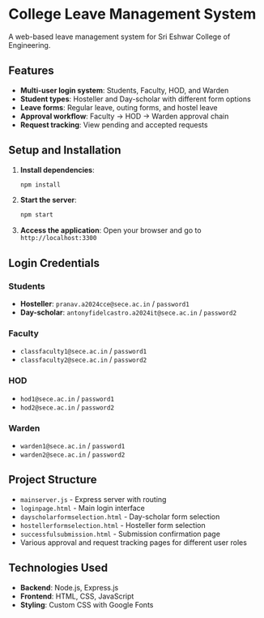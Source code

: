 # College Leave Management System

A web-based leave management system for Sri Eshwar College of Engineering.

## Features

- **Multi-user login system**: Students, Faculty, HOD, and Warden
- **Student types**: Hosteller and Day-scholar with different form options
- **Leave forms**: Regular leave, outing forms, and hostel leave
- **Approval workflow**: Faculty → HOD → Warden approval chain
- **Request tracking**: View pending and accepted requests

## Setup and Installation

1. **Install dependencies**:
   ```bash
   npm install
   ```

2. **Start the server**:
   ```bash
   npm start
   ```

3. **Access the application**:
   Open your browser and go to `http://localhost:3300`

## Login Credentials

### Students
- **Hosteller**: `pranav.a2024cce@sece.ac.in` / `password1`
- **Day-scholar**: `antonyfidelcastro.a2024it@sece.ac.in` / `password2`

### Faculty
- `classfaculty1@sece.ac.in` / `password1`
- `classfaculty2@sece.ac.in` / `password2`

### HOD
- `hod1@sece.ac.in` / `password1`
- `hod2@sece.ac.in` / `password2`

### Warden
- `warden1@sece.ac.in` / `password1`
- `warden2@sece.ac.in` / `password2`

## Project Structure

- `mainserver.js` - Express server with routing
- `loginpage.html` - Main login interface
- `dayscholarformselection.html` - Day-scholar form selection
- `hostellerformselection.html` - Hosteller form selection
- `successfulsubmission.html` - Submission confirmation page
- Various approval and request tracking pages for different user roles

## Technologies Used

- **Backend**: Node.js, Express.js
- **Frontend**: HTML, CSS, JavaScript
- **Styling**: Custom CSS with Google Fonts